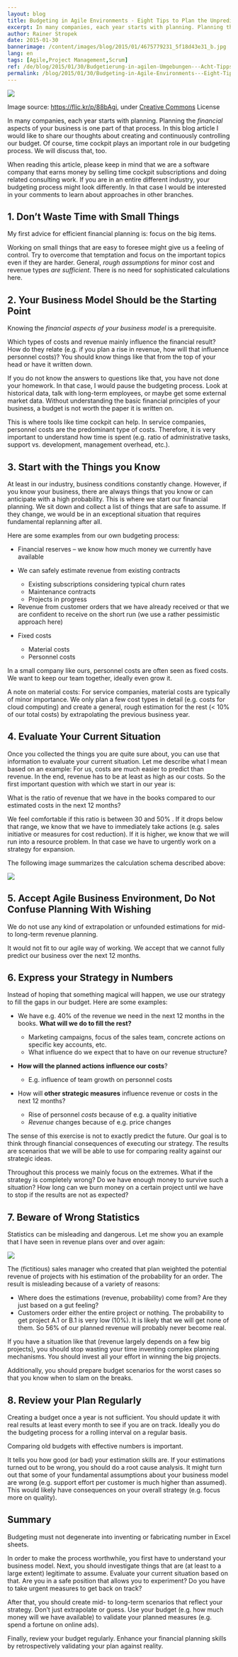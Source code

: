 ```yaml
---
layout: blog
title: Budgeting in Agile Environments - Eight Tips to Plan the Unpredictable
excerpt: In many companies, each year starts with planning. Planning the financial aspects of your business is one part of that process. In this blog article I would like to share our thoughts about creating and continuously controlling our budget. Of course, time cockpit plays an important role in our budgeting process.
author: Rainer Stropek
date: 2015-01-30
bannerimage: /content/images/blog/2015/01/4675779231_5f18d43e31_b.jpg
lang: en
tags: [Agile,Project Management,Scrum]
ref: /de/blog/2015/01/30/Budgetierung-in-agilen-Umgebungen---Acht-Tipps-um-das-Unvorhersagbare-zu-planen
permalink: /blog/2015/01/30/Budgeting-in-Agile-Environments---Eight-Tips-to-Plan-the-Unpredictable
---
```


<p>
  <img src="{{site.baseurl}}/content/images/blog/2015/01/4675779231_5f18d43e31_b.jpg" />
</p><p class="imageCaption">Image source: <a href="https://flic.kr/p/88bAgi" target="_blank">https://flic.kr/p/88bAgi</a>, under <a href="https://creativecommons.org/licenses/by-sa/2.0/" target="_blank">Creative Commons</a> License</p><p>In many companies, each year starts with planning. Planning the <em>financial</em> aspects of your business is one part of that process. In this blog article I would like to share our thoughts about creating and continuously controlling our budget. Of course, time cockpit plays an important role in our budgeting process. We will discuss that, too.</p><p>When reading this article, please keep in mind that we are a software company that earns money by selling time cockpit subscriptions and doing related consulting work. If you are in an entire different industry, your budgeting process might look differently. In that case I would be interested in your comments to learn about approaches in other branches.</p><h2>1. Don’t Waste Time with Small Things</h2><p class="showcase">My first advice for efficient financial planning is: focus on the big items.</p><p>Working on small things that are easy to foresee might give us a feeling of control. Try to overcome that temptation and focus on the important topics even if they are harder. General, <em>rough assumptions</em> for minor cost and revenue types <em>are sufficient</em>. There is no need for sophisticated calculations here.</p><h2>2. Your Business Model Should be the Starting Point</h2><p class="showcase">Knowing the <em>financial aspects of your business model</em> is a prerequisite.</p><p>Which types of costs and revenue mainly influence the financial result? How do they relate (e.g. if you plan a rise in revenue, how will that influence personnel costs)? You should know things like that from the top of your head or have it written down.</p><p>If you do not know the answers to questions like that, you have not done your homework. In that case, I would pause the budgeting process. Look at historical data, talk with long-term employees, or maybe get some external market data. Without understanding the basic financial principles of your business, a budget is not worth the paper it is written on.</p><p class="showcase">This is where tools like time cockpit can help. In service companies, personnel costs are the predominant type of costs. Therefore, it is very important to understand how time is spent (e.g. ratio of administrative tasks, support vs. development, management overhead, etc.).</p><h2>3. Start with the Things you Know</h2><p>At least in our industry, business conditions constantly change. However, if you know your business, there are always things that you know or can anticipate with a high probability. This is where we start our financial planning. We sit down and collect a list of things that are safe to assume. If they change, we would be in an exceptional situation that requires fundamental replanning after all.</p><p>Here are some examples from our own budgeting process:</p><ul>
  <li>Financial reserves – we know how much money we currently have available</li>
  <li>
    <p>We can safely estimate revenue from existing contracts</p>
    <ul>
      <li>Existing subscriptions considering typical churn rates</li>
      <li>Maintenance contracts</li>
      <li>Projects in progress</li>
    </ul>
  </li>
  <li>Revenue from customer orders that we have already received or that we are confident to receive on the short run (we use a rather pessimistic approach here)</li>
  <li>
    <p>Fixed costs</p>
    <ul>
      <li>Material costs</li>
      <li>Personnel costs</li>
    </ul>
  </li>
</ul><p>In a small company like ours, personnel costs are often seen as fixed costs. We want to keep our team together, ideally even grow it.<br /></p><p>A note on material costs: For service companies, material costs are typically of minor importance. We only plan a few cost types in detail (e.g. costs for cloud computing) and create a general, rough estimation for the rest (&lt; 10% of our total costs) by extrapolating the previous business year.<br /></p><h2>4. Evaluate Your Current Situation</h2><p>Once you collected the things you are quite sure about, you can use that information to evaluate your current situation. Let me describe what I mean based on an example: For us, costs are much easier to predict than revenue. In the end, revenue has to be at least as high as our costs. So the first important question with which we start in our year is:</p><p class="showcase">What is the ratio of revenue that we have in the books compared to our estimated costs in the next 12 months?</p><p>We feel comfortable if this ratio is between 30 and 50% . If it drops below that range, we know that we have to immediately take actions (e.g. sales initiative or measures for cost reduction). If it is higher, we know that we will run into a resource problem. In that case we have to urgently work on a strategy for expansion.</p><p>The following image summarizes the calculation schema described above:</p><p>
  <img src="{{site.baseurl}}/content/images/blog/2015/01/Budgeting1.png" />
</p><h2>5. Accept Agile Business Environment, Do Not Confuse Planning With Wishing</h2><p class="showcase">We do not use any kind of extrapolation or unfounded estimations for mid- to long-term revenue planning.</p><p>It would not fit to our agile way of working. We accept that we cannot fully predict our business over the next 12 months.</p><h2>6. Express your Strategy in Numbers</h2><p>Instead of hoping that something magical will happen, we use our strategy to fill the gaps in our budget. Here are some examples:</p><ul>
  <li>
    <p>We have e.g. 40% of the revenue we need in the next 12 months in the books. <strong>What will we do to fill the rest?</strong></p>
    <ul>
      <li>Marketing campaigns, focus of the sales team, concrete actions on specific key accounts, etc.</li>
      <li>What influence do we expect that to have on our revenue structure?</li>
    </ul>
  </li>
  <li>
    <p>
      <strong>How will the planned actions</strong>
      <strong>influence our costs</strong>?</p>
    <ul>
      <li>E.g. influence of team growth on personnel costs</li>
    </ul>
  </li>
  <li>
    <p>How will <strong>other strategic measures</strong> influence revenue or costs in the next 12 months?<a href="#_msocom_2"><br /></a></p>
    <ul>
      <li>Rise of personnel <em>costs</em> because of e.g. a quality initiative</li>
      <li>
        <em>Revenue</em> changes because of e.g. price changes</li>
    </ul>
  </li>
</ul><p>The sense of this exercise is not to exactly predict the future. Our goal is to think through financial consequences of executing our strategy. The results are scenarios that we will be able to use for comparing reality against our strategic ideas.</p><p class="showcase">Throughout this process we mainly focus on the extremes. What if the strategy is completely wrong? Do we have enough money to survive such a situation? How long can we burn money on a certain project until we have to stop if the results are not as expected?</p><h2>7. Beware of Wrong Statistics</h2><p>Statistics can be misleading and dangerous. Let me show you an example that I have seen in revenue plans over and over again:</p><p>
  <img src="{{site.baseurl}}/content/images/blog/2015/01/Budgeting2.png" />
</p><p>The (fictitious) sales manager who created that plan weighted the potential revenue of projects with his estimation of the probability for an order. The result is misleading because of a variety of reasons:</p><ul>
  <li>Where does the estimations (revenue, probability) come from? Are they just based on a gut feeling?</li>
  <li>Customers order either the entire project or nothing. The probability to get project A.1 or B.1 is very low (10%). It is likely that we will get none of them. So 56% of our planned revenue will probably never become real.</li>
</ul><p>If you have a situation like that (revenue largely depends on a few big projects), you should stop wasting your time inventing complex planning mechanisms. You should invest all your effort in winning the big projects.</p><p class="showcase">Additionally, you should prepare budget scenarios for the worst cases so that you know when to slam on the breaks.</p><h2>8. Review your Plan Regularly</h2><p>Creating a budget once a year is not sufficient. You should update it with real results at least every month to see if you are on track. Ideally you do the budgeting process for a rolling interval on a regular basis.</p><p class="showcase">Comparing old budgets with effective numbers is important.</p><p>It tells you how good (or bad) your estimation skills are. If your estimations turned out to be wrong, you should do a root cause analysis. It might turn out that some of your fundamental assumptions about your business model are wrong (e.g. support effort per customer is much higher than assumed). This would likely have consequences on your overall strategy (e.g. focus more on quality).</p><h2>Summary</h2><p class="showcase">Budgeting must not degenerate into inventing or fabricating number in Excel sheets.</p><p>In order to make the process worthwhile, you first have to understand your business model. Next, you should investigate things that are (at least to a large extent) legitimate to assume. Evaluate your current situation based on that. Are you in a safe position that allows you to experiment? Do you have to take urgent measures to get back on track?</p><p>After that, you should create mid- to long-term scenarios that reflect your strategy. Don’t just extrapolate or guess. Use your budget (e.g. how much money will we have available) to validate your planned measures (e.g. spend a fortune on online ads).</p><p>Finally, review your budget regularly. Enhance your financial planning skills by retrospectively validating your plan against reality.</p>